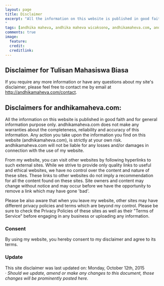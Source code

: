 ```yaml
---
layout: page
title: Disclaimer
excerpt: "All the information on this website is published in good faith and for general information purpose only. andhikamaheva.com does not make any warranties about the completeness, reliability and accuracy of this information. Any action you take upon the information you find on this website (andhikamaheva.com), is strictly at your own risk. andhikamaheva.com will not be liable for any losses and/or damages in connection with the use of my website.
"
tags: [andhika maheva, andhika maheva wicaksono, andhikamaheva.com, andhika]
comments: true
image:
  feature:
  credit:
  creditlink:
---
```

## Disclaimer for Tulisan Mahasiswa Biasa

<p> If you require any more information or have any questions about my site's disclaimer, please feel free to contact me by email at <a href="mailto:andhikamaheva@gmail.com">http://andhikamaheva.com/contact</a>.<br />
<h2>Disclaimers for andhikamaheva.com:</h2>
<p>
All the information on this website is published in good faith and for general information purpose only. andhikamaheva.com does not make any warranties about the completeness, reliability and accuracy of this information. Any action you take upon the information you find on this website (andhikamaheva.com), is strictly at your own risk. andhikamaheva.com will not be liable for any losses and/or damages in connection with the use of my website.
</p>
<p>
From my website, you can visit other websites by following hyperlinks to such external sites. While we strive to provide only quality links to useful and ethical websites, we have no control over the content and nature of these sites. These links to other websites do not imply a recommendation for all the content found on these sites. Site owners and content may change without notice and may occur before we have the opportunity to remove a link which may have gone 'bad'.
</p>
<p>
Please be also aware that when you leave my website, other sites may have different privacy policies and terms which are beyond my control. Please be sure to check the Privacy Policies of these sites as well as their "Terms of Service" before engaging in any business or uploading any information.
</p>

<h3>Consent</h3>
<p>
By using my website, you hereby consent to my disclaimer and agree to its terms.
</p><h3>Update</h3>This site disclaimer was last updated on: Monday, October 12th, 2015<br /><em> · Should we update, amend or make any changes to this document, those changes will be prominently posted here.</em><br /><br />
